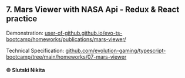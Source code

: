 ##  7. Mars Viewer with NASA Api - Redux & React practice
Demonstration: [user-of-github.github.io/evo-ts-bootcamp/homeworks/publications/mars-viewer/](https://user-of-github.github.io/evo-ts-bootcamp/homeworks/publications/mars-viewer/)


Technical Specification: [github.com/evolution-gaming/typescript-bootcamp/tree/main/homeworks/07-mars-viewer](https://github.com/evolution-gaming/typescript-bootcamp/tree/main/homeworks/07-mars-viewer)
#### © Slutski Nikita

